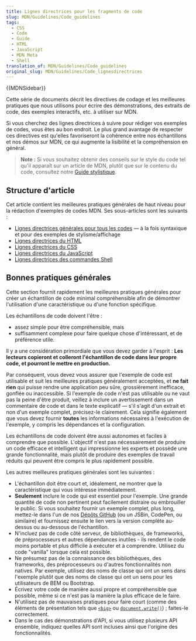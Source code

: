 ```yaml
---
title: Lignes directrices pour les fragments de code
slug: MDN/Guidelines/Code_guidelines
tags:
  - CSS
  - Code
  - Guide
  - HTML
  - JavaScript
  - MDN Meta
  - Shell
translation_of: MDN/Guidelines/Code_guidelines
original_slug: MDN/Guidelines/Code_lignesdirectrices
---
```

{{MDNSidebar}}

Cette série de documents décrit les directives de codage et les meilleures pratiques que nous utilisons pour écrire des démonstrations, des extraits de code, des exemples interactifs, etc. à utiliser sur MDN.

Si vous cherchez des lignes directrices à suivre pour rédiger vos exemples de codes, vous êtes au bon endroit. Le plus grand avantage de respecter ces directives est qu'elles favoriseront la cohérence entre nos échantillons et nos démos sur MDN, ce qui augmente la lisibilité et la compréhension en général.

> **Note :** Si vous souhaitez obtenir des conseils sur le style du code tel qu'il apparaît sur un article de MDN, plutôt que sur le contenu du code, consultez notre [Guide stylistique](/fr/docs/MDN/Guidelines/Writing_style_guide#code_sample_style_and_formatting).

## Structure d'article

Cet article contient les meilleures pratiques générales de haut niveau pour la rédaction d'exemples de codes MDN. Ses sous-articles sont les suivants :

- [Lignes directrices générales pour tous les codes](/fr/docs/MDN/Guidelines/Code_guidelines/General) — à la fois syntaxique et pour des exemples de stylisme/affichage
- [Lignes directrices du HTML](/fr/docs/MDN/Guidelines/Code_guidelines/HTML)
- [Lignes directrices du CSS](/fr/docs/MDN/Guidelines/Code_guidelines/CSS)
- [Lignes directrices du JavaScript](/fr/docs/MDN/Guidelines/Code_guidelines/JavaScript)
- [Lignes directrices des commandes Shell](/fr/docs/MDN/Guidelines/Code_guidelines/Shell)

## Bonnes pratiques générales

Cette section fournit rapidement les meilleures pratiques générales pour créer un échantillon de code minimal compréhensible afin de démontrer l'utilisation d'une caractéristique ou d'une fonction spécifique.

Les échantillons de code doivent l'être :

- assez simple pour être compréhensible, mais
- suffisamment complexe pour faire quelque chose d'intéressant, et de préférence utile.

Il y a une considération primordiale que vous devez garder à l'esprit : **Les lecteurs copieront et colleront l'échantillon de code dans leur propre code, et pourront le mettre en production.**

Par conséquent, vous devez vous assurer que l'exemple de code est utilisable et suit les meilleures pratiques généralement acceptées, et **ne fait rien** qui puisse rendre une application peu sûre, grossièrement inefficace, gonflée ou inaccessible. Si l'exemple de code n'est pas utilisable ou ne vaut pas la peine d'être produit, veillez à inclure un avertissement dans un commentaire de code et dans le texte explicatif — s'il s'agit d'un extrait et non d'un exemple complet, précisez-le clairement. Cela signifie également que vous devez fournir **toutes** les informations nécessaires à l'exécution de l'exemple, y compris les dépendances et la configuration.

Les échantillons de code doivent être aussi autonomes et faciles à comprendre que possible. L'objectif n'est pas nécessairement de produire un code efficace et intelligent qui impressionne les experts et possède une grande fonctionnalité, mais plutôt de produire des exemples de travail réduits qui peuvent être compris le plus rapidement possible.

Les autres meilleures pratiques générales sont les suivantes :

- L'échantillon doit être court et, idéalement, ne montrer que la caractéristique qui vous intéresse immédiatement.
- **Seulement** inclure le code qui est essentiel pour l'exemple. Une grande quantité de code non pertinent peut facilement distraire ou embrouiller le public. Si vous souhaitez fournir un exemple complet, plus long, mettez-le dans l'un de nos [Dépôts GitHub](https://github.com/mdn/) (ou un JSBin, CodePen, ou similaire) et fournissez ensuite le lien vers la version complète au-dessus ou au-dessous de l'échantillon.
- N'incluez pas de code côté serveur, de bibliothèques, de frameworks, de préprocesseurs et autres dépendances inutiles - ils rendent le code moins portable et plus difficile à exécuter et à comprendre. Utilisez du code "vanilla" lorsque cela est possible.
- Ne présumez pas de la connaissance des bibliothèques, des frameworks, des préprocesseurs ou d'autres fonctionnalités non natives. Par exemple, utilisez des noms de classe qui ont un sens dans l'exemple plutôt que des noms de classe qui ont un sens pour les utilisateurs de BEM ou Bootstrap.
- Écrivez votre code de manière aussi propre et compréhensible que possible, même si ce n'est pas la manière la plus efficace de le faire.
- N'utilisez pas de mauvaises pratiques pour faire court (comme des éléments de présentation tels que [`<big>`](/fr/docs/Web/HTML/Element/big) ou [`document.write()`](/fr/docs/Web/API/Document/write)) ; faites-le correctement.
- Dans le cas des démonstrations d'API, si vous utilisez plusieurs API ensemble, indiquez quelles API sont incluses ainsi que l'origine des fonctionnalités.
